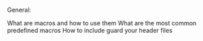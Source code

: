 General:

What are macros and how to use them
What are the most common predefined macros
How to include guard your header files
